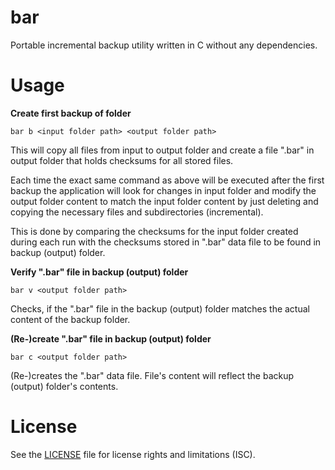 # bar
Portable incremental backup utility written in C without any dependencies.

# Usage
**Create first backup of folder**

`bar b <input folder path> <output folder path>`

This will copy all files from input to output folder and create a file ".bar" in output folder that holds checksums for all stored files.

Each time the exact same command as above will be executed after the first backup the application will look for changes in input folder and modify the output folder content to match the input folder content by just deleting and copying the necessary files and subdirectories (incremental).

This is done by comparing the checksums for the input folder created during each run with the checksums stored in ".bar" data file to be found in backup (output) folder.

**Verify ".bar" file in backup (output) folder**

`bar v <output folder path>`

Checks, if the ".bar" file in the backup (output) folder matches the actual content of the backup folder.

**(Re-)create ".bar" file in backup (output) folder**

`bar c <output folder path>`

(Re-)creates the ".bar" data file. File's content will reflect the backup (output) folder's contents.

# License
See the [LICENSE](https://github.com/RhinoDevel/bar/blob/master/LICENSE.md) file for license rights and limitations (ISC).
